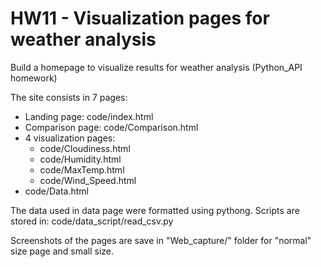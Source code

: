 # HW11 - Visualization pages for weather analysis

Build a homepage to visualize results for weather analysis 
(Python_API homework) </br>

The site consists in 7 pages: 
* Landing page: code/index.html 
* Comparison page: code/Comparison.html
* 4 visualization pages: 
   * code/Cloudiness.html
   * code/Humidity.html
   * code/MaxTemp.html
   * code/Wind_Speed.html
* code/Data.html


The data used in data page were formatted using pythong. Scripts are stored in:
code/data_script/read_csv.py </br>

Screenshots of the pages are save in "Web_capture/" folder for "normal" size page and small size.

